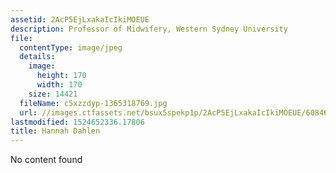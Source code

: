 ```yaml
---
assetid: 2AcP5EjLxakaIcIkiMOEUE
description: Professor of Midwifery, Western Sydney University
file:
  contentType: image/jpeg
  details:
    image:
      height: 170
      width: 170
    size: 14421
  fileName: c5xzzdyp-1365318769.jpg
  url: //images.ctfassets.net/bsux5spekp1p/2AcP5EjLxakaIcIkiMOEUE/60846ecf508108c9c44fa91679baf7f9/c5xzzdyp-1365318769.jpg
lastmodified: 1524652336.17806
title: Hannah Dahlen
---
```

No content found